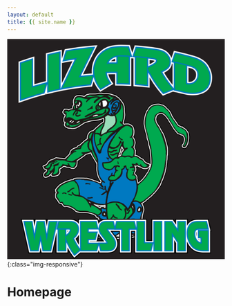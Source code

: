 ```yaml
---
layout: default
title: {{ site.name }}
---
```


![Lizards Wrestling](/assets/Lizards.png){:class="img-responsive"}

# Homepage
